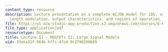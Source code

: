 ```yaml
---
content_type: resource
description: Lecture presentation on a complete GC/DA model for iDS, saturation, channel
  length modulation, output characteristics, and regions of operation.
file: https://ol-ocw-studio-app-production.s3.amazonaws.com/courses/6-012-microelectronic-devices-and-circuits-fall-2009/33eea31f564b67fc47cd9c2796500669_MIT6_012F09_lec11.pdf
file_type: application/pdf
resourcetype: Document
title: Lecture 11 - MOSFETs II; Large Signal Models
uid: 33eea31f-564b-67fc-47cd-9c2796500669
---
```

